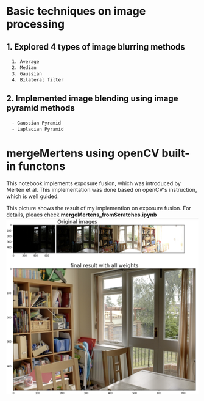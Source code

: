 # Basic techniques on image processing 
##  1. Explored 4 types of image blurring methods
      1. Average 
      2. Median 
      3. Gaussian 
      4. Bilateral filter 

## 2. Implemented image blending using image pyramid methods
      - Gaussian Pyramid
      - Laplacian Pyramid


# mergeMertens using openCV built-in functons 
This notebook implements exposure fusion, which was introduced by Merten et al. This implementation was done based on openCV's instruction, which is well guided. 


This picture shows the result of my implemention on exposure fusion. 
For details, pleaes check **mergeMertens_fromScratches.ipynb**
![alt text](https://github.com/gimoonnam/ImageProcessing/blob/master/images/mergeMertens.png)
